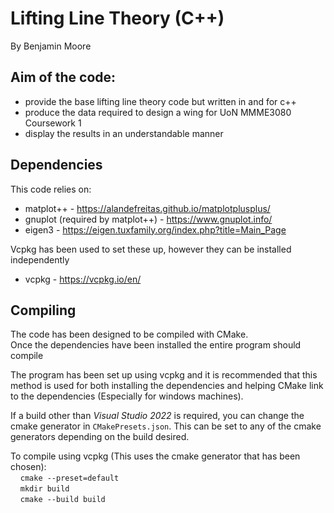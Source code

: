 # Lifting Line Theory (C++)
By Benjamin Moore

## Aim of the code:
- provide the base lifting line theory code but written in and for c++
- produce the data required to design a wing for UoN MMME3080 Coursework 1
- display the results in an understandable manner

## Dependencies
This code relies on:
- matplot++ - https://alandefreitas.github.io/matplotplusplus/
- gnuplot (required by matplot++) - https://www.gnuplot.info/
- eigen3 - https://eigen.tuxfamily.org/index.php?title=Main_Page

Vcpkg has been used to set these up, however they can be installed independently 
- vcpkg - https://vcpkg.io/en/

## Compiling
The code has been designed to be compiled with CMake. \
Once the dependencies have been installed the entire program should compile

The program has been set up using vcpkg and it is recommended that this method is used for both installing the dependencies and helping CMake link to the dependencies (Especially for windows machines).

If a build other than *Visual Studio 2022* is required, you can change the cmake generator in `CMakePresets.json`. This can be set to any of the cmake generators depending on the build desired.

To compile using vcpkg (This uses the cmake generator that has been chosen):\
&nbsp;&nbsp;&nbsp;&nbsp;`cmake --preset=default`\
&nbsp;&nbsp;&nbsp;&nbsp;`mkdir build`\
&nbsp;&nbsp;&nbsp;&nbsp;`cmake --build build`
